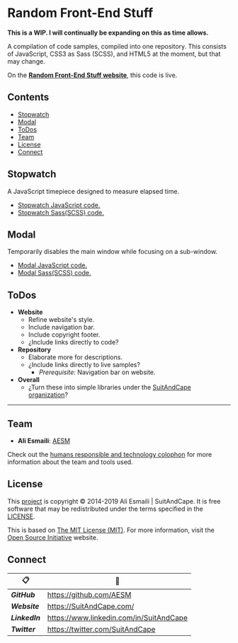 <!-- README.md -->

Random Front-End Stuff
================================================================================

**This is a WIP.  I will continually be expanding on this as time allows.**

A compilation of code samples, compiled into one repository.  This consists of JavaScript, CSS3 as Sass (SCSS), and HTML5 at the moment, but that may change.

On the **[Random Front-End Stuff website](https://aesm.github.io/Random-Front-End-Stuff/)**, this code is live.

<!-- - [Website JavaScript code.](https://github.com/AESM/Random-Front-End-Stuff/blob/master/javascripts/website.js)
- [Website Sass(SCSS) code.](https://github.com/AESM/Random-Front-End-Stuff/blob/master/stylesheets/website.scss) -->

## Contents

- [Stopwatch](#stopwatch)
- [Modal](#modal)
- [ToDos](#todos)
- [Team](#team)
- [License](#license)
- [Connect](#connect)

## Stopwatch

A JavaScript timepiece designed to measure elapsed time.

- [Stopwatch JavaScript code.](https://github.com/AESM/Random-Front-End-Stuff/blob/master/javascripts/stopwatch.js)
- [Stopwatch Sass(SCSS) code.](https://github.com/AESM/Random-Front-End-Stuff/blob/master/stylesheets/stopwatch.scss)

## Modal

Temporarily disables the main window while focusing on a sub-window.

- [Modal JavaScript code.](https://github.com/AESM/Random-Front-End-Stuff/blob/master/javascripts/modals.js)
- [Modal Sass(SCSS) code.](https://github.com/AESM/Random-Front-End-Stuff/blob/master/stylesheets/modals.scss)

## ToDos

- **Website**
  + Refine website's style.
  + Include navigation bar.
  + Include copyright footer.
  + ¿Include links directly to code?
- **Repository**
  + Elaborate more for descriptions.
  + ¿Include links directly to live samples?
    * _Prerequisite:_ Navigation bar on website.
- **Overall**
  + ¿Turn these into simple libraries under the [SuitAndCape organization](https://github.com/SuitAndCape)?

--------------------------------------------------------------------------------

## Team

- **Ali Esmaili**: [AESM](https://github.com/AESM)

Check out the [humans responsible and technology colophon](https://github.com/AESM/Random-Front-End-Stuff/blob/master/humans.txt) for more information about the team and tools used.

## License

This [project](#random-front-end-stuff) is copyright © 2014-2019 Ali Esmaili | SuitAndCape.  It is free software that may be redistributed under the terms specified in the [LICENSE](https://github.com/AESM/Random-Front-End-Stuff/blob/master/LICENSE).

This is based on [The MIT License (MIT)](http://opensource.org/licenses/MIT).  For more information, visit the [Open Source Initiative](http://opensource.org/) website.

## Connect

|  :clipboard: |    :link:    |
| ------------ | ------------ |
**_GitHub_**   | https://github.com/AESM
**_Website_**  | https://SuitAndCape.com/
**_LinkedIn_** | https://www.linkedin.com/in/SuitAndCape
**_Twitter_**  | https://twitter.com/SuitAndCape

<!-- |              :clipboard:             |                :link:                |
| ------------------------------------ | ------------------------------------ |
**_SuitAndCape GitHub_** | https://github.com/SuitAndCape
**_Personal GitHub_**    | https://github.com/AESM
**_Website_**            | https://SuitAndCape.com/
**_LinkedIn_**           | https://www.linkedin.com/in/SuitAndCape
**_Twitter_**            | https://twitter.com/SuitAndCape
 -->
